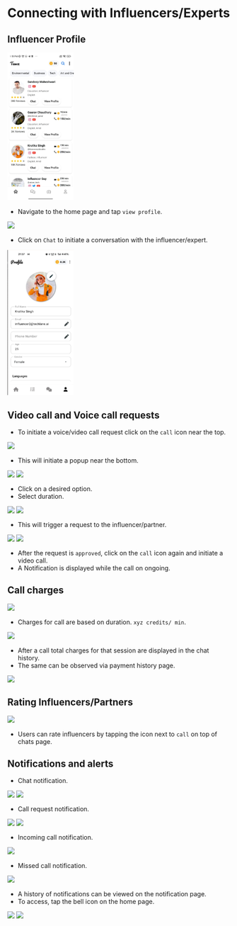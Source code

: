 # Connecting with Influencers/Experts

## Influencer Profile
<img src="home page.jpg" width=150 >

* Navigate to the home page and tap `view profile`.

<img src="./influencer_profile.jpg" width=150 >

* Click on `Chat` to initiate a conversation with the influencer/expert.

<img src="./image-1.png" width=150 >

## Video call and Voice call requests 

* To initiate a voice/video call request click on the `call` icon near the top.

<img src="./call_influencer.png" width=150 >

* This will initiate a popup near the bottom.

<img src="./popup.png" width=150 >
<img src="./select_time.png" width=150 >

* Click on a desired option.
* Select duration.

<img src="./req_pending.png" width=150 >
<img src="./req_approved.png" width=150 >

* This will trigger a request to the influencer/partner.

<img src="./enter_video_call.png" width=150 >
<img src="./notif.png" width=150 >

* After the request is `approved`, click on the `call` icon again and initiate a video call.
* A Notification is displayed while the call on ongoing.

## Call charges

<img src="./charges.png" width=150 >

* Charges for call are based on duration. `xyz credits/ min`.

<img src="./total_charge.png" width=150 >

* After a call total charges for that session are displayed in the chat history.
* The same can be observed via payment history page.

<img src="./history.png" width=150 >

## Rating Influencers/Partners

<img src="./rate.png" width=150 >

* Users can rate influencers by tapping the icon next to `call` on top of chats page.

## Notifications and alerts

* Chat notification.

<img src="./chat_notif.jpg" width=150 >
<img src="./chat2.png" width=150 >

* Call request notification.

<img src="./request_notif.png" width=150 >
<img src="./call_reject.png" width=150 >

* Incoming call notification.

<img src="./incoming.png" width=150 >

* Missed call notification.

<img src="./missed.jpg" width=150 >

* A history of notifications can be viewed on the notification page.
* To access, tap the bell icon on the home page.

<img src="./no_notifs.jpg" width=150 >
<img src="./with_notifs.png" width=150 >



